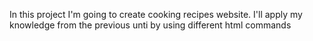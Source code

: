 In this project I'm going to create cooking recipes website.
I'll apply my knowledge from the previous unti by using different html commands 
